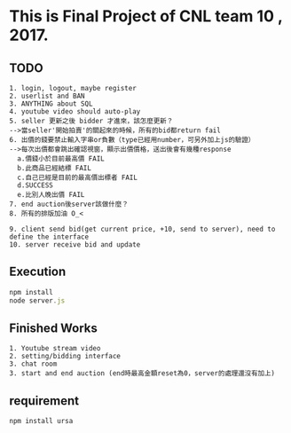 # This is Final Project of CNL team 10 , 2017.

## TODO
```
1. login, logout, maybe register
2. userlist and BAN
3. ANYTHING about SQL
4. youtube video should auto-play
5. seller 更新之後 bidder 才進來，該怎麼更新？
-->當seller'開始拍賣'的關起來的時候，所有的bid都return fail
6. 出價的錢要禁止輸入字串or負數（type已經用number，可另外加上js的驗證）
-->每次出價都會跳出確認視窗，顯示出價價格，送出後會有幾種response 
  a.價錢小於目前最高價 FAIL
  b.此商品已經結標 FAIL
  c.自己已經是目前的最高價出標者 FAIL
  d.SUCCESS
  e.比別人晚出價 FAIL
7. end auction後server該做什麼？
8. 所有的排版加油 O_<

9. client send bid(get current price, +10, send to server), need to define the interface
10. server receive bid and update

```
## Execution
```javascript
npm install
node server.js
```
## Finished Works
```
1. Youtube stream video
2. setting/bidding interface
3. chat room
3. start and end auction (end時最高金額reset為0，server的處理還沒有加上)
```
## requirement
```
npm install ursa
```
